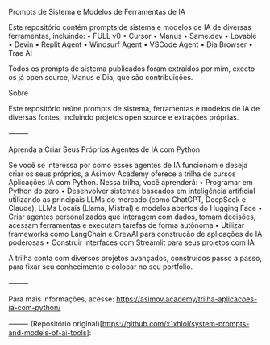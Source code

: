 Prompts de Sistema e Modelos de Ferramentas de IA

Este repositório contém prompts de sistema e modelos de IA de diversas ferramentas, incluindo:
	•	FULL v0
	•	Cursor
	•	Manus
	•	Same.dev
	•	Lovable
	•	Devin
	•	Replit Agent
	•	Windsurf Agent
	•	VSCode Agent
	•	Dia Browser
	•	Trae AI

Todos os prompts de sistema publicados foram extraídos por mim, exceto os já open source, Manus e Dia, que são contribuições.

Sobre

Este repositório reúne prompts de sistema, ferramentas e modelos de IA de diversas fontes, incluindo projetos open source e extrações próprias.

⸻

Aprenda a Criar Seus Próprios Agentes de IA com Python

Se você se interessa por como esses agentes de IA funcionam e deseja criar os seus próprios, a Asimov Academy oferece a trilha de cursos Aplicações IA com Python. Nessa trilha, você aprenderá:
	•	Programar em Python do zero
	•	Desenvolver sistemas baseados em inteligência artificial utilizando as principais LLMs do mercado (como ChatGPT, DeepSeek e Claude), LLMs Locais (Llama, Mistral) e modelos abertos do Hugging Face
	•	Criar agentes personalizados que interagem com dados, tomam decisões, acessam ferramentas e executam tarefas de forma autônoma
	•	Utilizar frameworks como LangChain e CrewAI para construção de aplicações de IA poderosas
	•	Construir interfaces com Streamlit para seus projetos com IA

A trilha conta com diversos projetos avançados, construídos passo a passo, para fixar seu conhecimento e colocar no seu portfólio.

⸻

Para mais informações, acesse: https://asimov.academy/trilha-aplicacoes-ia-com-python/



⸻
(Repositório original)[https://github.com/x1xhlol/system-prompts-and-models-of-ai-tools]:
